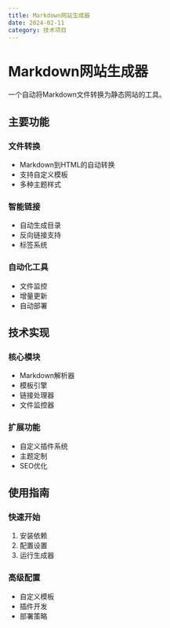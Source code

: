 ```yaml
---
title: Markdown网站生成器
date: 2024-02-11
category: 技术项目
---
```


# Markdown网站生成器

一个自动将Markdown文件转换为静态网站的工具。

## 主要功能

### 文件转换
- Markdown到HTML的自动转换
- 支持自定义模板
- 多种主题样式

### 智能链接
- 自动生成目录
- 反向链接支持
- 标签系统

### 自动化工具
- 文件监控
- 增量更新
- 自动部署

## 技术实现

### 核心模块
- Markdown解析器
- 模板引擎
- 链接处理器
- 文件监控器

### 扩展功能
- 自定义插件系统
- 主题定制
- SEO优化

## 使用指南

### 快速开始
1. 安装依赖
2. 配置设置
3. 运行生成器

### 高级配置
- 自定义模板
- 插件开发
- 部署策略 